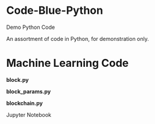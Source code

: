 Code-Blue-Python
================

Demo Python Code

An assortment of code in Python, for demonstration only.

Machine Learning Code
=====================
**block.py**

**block_params.py**

**blockchain.py**


Jupyter Notebook
